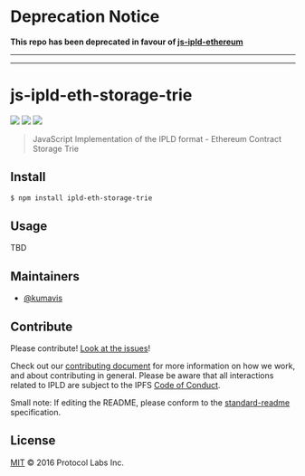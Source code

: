 # Deprecation Notice

**This repo has been deprecated in favour of [js-ipld-ethereum](https://github.com/ipld/js-ipld-ethereum)**

----------------------------------------------------------------------
----------------------------------------------------------------------

# js-ipld-eth-storage-trie

[![](https://img.shields.io/badge/made%20by-Protocol%20Labs-blue.svg?style=flat-square)](http://ipn.io)
[![](https://img.shields.io/badge/project-IPLD-blue.svg?style=flat-square)](http://github.com/ipld/ipld)
[![](https://img.shields.io/badge/freenode-%23ipfs-blue.svg?style=flat-square)](http://webchat.freenode.net/?channels=%23ipfs)

> JavaScript Implementation of the IPLD format - Ethereum Contract Storage Trie

## Install

```sh
$ npm install ipld-eth-storage-trie
```

## Usage

TBD

## Maintainers

- [@kumavis](https://github.com/kumavis)

## Contribute

Please contribute! [Look at the issues](https://github.com/ipld/js-ipld-eth-storage-trie/issues)!

Check out our [contributing document](https://github.com/ipld/ipld/blob/master/contributing.md) for more information on how we work, and about contributing in general. Please be aware that all interactions related to IPLD are subject to the IPFS [Code of Conduct](https://github.com/ipfs/community/blob/master/code-of-conduct.md).

Small note: If editing the README, please conform to the [standard-readme](https://github.com/RichardLitt/standard-readme) specification.

## License

[MIT](LICENSE) © 2016 Protocol Labs Inc.

